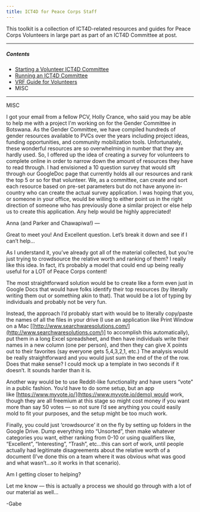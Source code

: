 ```yaml
---
title: ICT4D for Peace Corps Staff
---
```




This toolkit is a collection of ICT4D-related resources and guides for Peace Corps Volunteers in large part as part of an ICT4D Committee at post.


	
___



##### Contents

- [Starting a Volunteer ICT4D Committee]()
- [Running an ICT4D Committee]()
- [VRF Guide for Volunteers]()
- MISC


___




MISC



I got your email from a fellow PCV, Holly Crance, who said you may be
able to help me with a project I'm working on for the Gender Committee
in Botswana. As the Gender Committee, we have compiled hundreds of
gender resources available to PVCs over the years including project
ideas, funding opportunities, and community mobilization tools.
Unfortunately, these wonderful resources are so overwhelming in number
that they are hardly used. So, I offered up the idea of creating a
survey for volunteers to complete online in order to narrow down the
amount of resources they have to read through. I had envisioned a 10
question survey that would sift through our GoogleDoc page that
currently holds all our resources and rank the top 5 or so for that
volunteer. We, as a committee, can create and sort each resource based
on pre-set parameters but do not have anyone in-country who can create
the actual survey application. I was hoping that you, or someone in
your office, would be willing to either point us in the right
direction of someone who has previously done a similar project or else
help us to create this application. Any help would be highly
appreciated!



Anna (and Parker and Chawapiwa!) — 

Great to meet you! And Excellent question. Let’s break it down and see if I can’t help…

As I understand it, you’ve already got all of the material collected, but you’re just trying to crowdsource the relative worth and ranking of them? I really like this idea. In fact, it’s probably a model that could end up being really useful for a LOT of Peace Corps content!

The most straightforward solution would be to create like a form even just in Google Docs that would have folks identify their top resources (by literally writing them out or something akin to that). That would be a lot of typing by individuals and probably not be very fun.

Instead, the approach I’d probably start with would be to literally copy/paste the names of all the files in your drive (I use an application like Print Window on a Mac [[http://www.searchwaresolutions.com/](http://www.searchwaresolutions.com/)] to accomplish this automatically), put them in a long Excel spreadsheet, and then have individuals write their names in a new column (one per person), and then they can give X points out to their favorites (say everyone gets 5,4,3,2,1, etc.) The analysis would be really straightforward and you would just sum the end of the of the row. Does that make sense? I could mock up a template in two seconds if it doesn’t. It sounds harder than it is.

Another way would be to use Reddit-like functionality and have users “vote” in a public fashion. You’d have to do some setup, but an app like [https://www.myvote.io/](https://www.myvote.io/demo) would work, though they are all freemium at this stage so might cost money if you want more than say 50 votes — so not sure I’d see anything you could easily mold to fit your purposes, and the setup might be too much work.

Finally, you could just ‘crowdsource’ it on the fly by setting up folders in the Google Drive. Dump everything into “Unsorted”, then make whatever categories you want, either ranking from 0-10 or using qualifiers like, “Excellent”, “Interesting”, “Trash”, etc…this can sort of work, until people actually had legitimate disagreements about the relative worth of a document (I’ve done this on a team where it was obvious what was good and what wasn’t…so it works in that scenario).

Am I getting closer to helping?

Let me know — this is actually a process we should go through with a lot of our material as well…

-Gabe